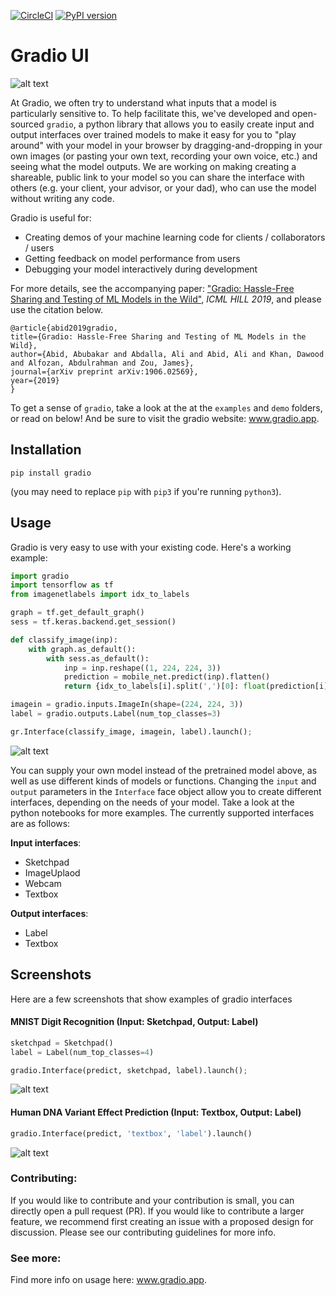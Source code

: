 [![CircleCI](https://circleci.com/gh/gradio-app/gradio-UI.svg?style=svg)](https://circleci.com/gh/gradio-app/gradio) [![PyPI version](https://badge.fury.io/py/gradio.svg)](https://badge.fury.io/py/gradio)

# Gradio UI

![alt text](https://github.com/gradio-app/gradio-UI/images/header.png?raw=true)

At Gradio, we often try to understand what inputs that a model is particularly sensitive to. To help facilitate this, we've developed and open-sourced `gradio`, a python library that allows you to easily create input and output interfaces over trained models to make it easy for you to "play around" with your model in your browser by dragging-and-dropping in your own images (or pasting your own text, recording your own voice, etc.) and seeing what the model outputs. We are working on making creating a shareable, public link to your model so you can share the interface with others (e.g. your client, your advisor, or your dad), who can use the model without writing any code. 

Gradio is useful for:
* Creating demos of your machine learning code for clients / collaborators / users
* Getting feedback on model performance from users
* Debugging your model interactively during development

For more details, see the accompanying paper: ["Gradio: Hassle-Free Sharing and Testing of ML Models in the Wild"](https://arxiv.org/pdf/1906.02569.pdf), *ICML HILL 2019*, and please use the citation below.

```
@article{abid2019gradio,
title={Gradio: Hassle-Free Sharing and Testing of ML Models in the Wild},
author={Abid, Abubakar and Abdalla, Ali and Abid, Ali and Khan, Dawood and Alfozan, Abdulrahman and Zou, James},
journal={arXiv preprint arXiv:1906.02569},
year={2019}
}
```

To get a sense of `gradio`, take a look at the at the `examples` and `demo` folders, or read on below! And be sure to visit the gradio website: www.gradio.app.

## Installation
```
pip install gradio
```
(you may need to replace `pip` with `pip3` if you're running `python3`).

## Usage

Gradio is very easy to use with your existing code. Here's a working example:


```python
import gradio
import tensorflow as tf
from imagenetlabels import idx_to_labels

graph = tf.get_default_graph()
sess = tf.keras.backend.get_session()

def classify_image(inp):
    with graph.as_default():
        with sess.as_default():
            inp = inp.reshape((1, 224, 224, 3))
            prediction = mobile_net.predict(inp).flatten()
            return {idx_to_labels[i].split(',')[0]: float(prediction[i]) for i in range(1000)}

imagein = gradio.inputs.ImageIn(shape=(224, 224, 3))
label = gradio.outputs.Label(num_top_classes=3)

gr.Interface(classify_image, imagein, label).launch();
```

![alt text](https://raw.githubusercontent.com/abidlabs/gradio/master/image_interface.png)


You can supply your own model instead of the pretrained model above, as well as use different kinds of models or functions. Changing the `input` and `output` parameters in the `Interface` face object allow you to create different interfaces, depending on the needs of your model. Take a look at the python notebooks for more examples. The currently supported interfaces are as follows:

**Input interfaces**:
* Sketchpad
* ImageUplaod
* Webcam
* Textbox

**Output interfaces**:
* Label
* Textbox

## Screenshots

Here are a few screenshots that show examples of gradio interfaces

#### MNIST Digit Recognition (Input: Sketchpad, Output: Label)

```python
sketchpad = Sketchpad()
label = Label(num_top_classes=4)

gradio.Interface(predict, sketchpad, label).launch();
```

![alt text](https://raw.githubusercontent.com/abidlabs/gradio/master/sketchpad_interface.png)

#### Human DNA Variant Effect Prediction (Input: Textbox, Output: Label)

```python
gradio.Interface(predict, 'textbox', 'label').launch()
```

![alt text](https://raw.githubusercontent.com/abidlabs/gradio/master/label_interface.png)

### Contributing:
If you would like to contribute and your contribution is small, you can directly open a pull request (PR). If you would like to contribute a larger feature, we recommend first creating an issue with a proposed design for discussion. Please see our contributing guidelines for more info.

### See more:
Find more info on usage here: www.gradio.app.


